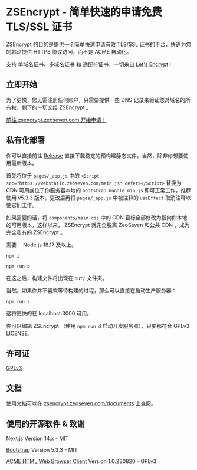 # ZSEncrypt - 简单快速的申请免费 TLS/SSL 证书

ZSEncrypt 的目的是提供一个简单快速申请有效 TLS/SSL 证书的平台，快速为您的站点提供 HTTPS 协议访问，而不是 ACME 自动化。

支持 单域名证书、多域名证书 和 通配符证书，一切来自 <a href="https://letsencrypt.org/">Let's Encrypt</a> !

## 立即开始

为了更快，您无需注册任何账户，只需要提供一些 DNS 记录来验证您对域名的所有权，剩下的一切交给 ZSEncrypt 。

<a href="https://zsencrypt.zeoseven.com/#开始">前往 zsencrypt.zeoseven.com 开始申请！</a>

## 私有化部署

你可以直接前往 <a href="./releases">Release</a> 直接下载稳定的预构建静态文件，当然，除非你想要使用最新版本。

首先将位于 `pages/_app.js` 中的 `<Script src="https://webstatic.zeoseven.com/main.js" defer></Script>` 替换为 CDN 可用或位于你服务器本地的 `bootstrap.bundle.min.js` 即可正常工作，推荐使用 v5.3.3 版本，更改后再将 `pages/_app.js` 中被注释的 `useEffect` 取消注释以使它们工作。

如果需要的话，将 `components/main.css` 中的 CDN 目标全部修改为指向你本地的可用版本，这样以来， ZSEncrypt 就完全脱离 ZeoSeven 和公共 CDN ，成为完全私有的 ZSEncrypt 。

需要： Node.js 18.17 及以上。

```
npm i
```

```
npm run b
```
在这之后，构建文件将出现在 `out/` 文件夹。

当然，如果你并不喜欢等待构建的过程，那么可以直接在启动生产服务器：
```
npm run s
```
这将更快的在 localhost:3000 可用。

你可以编辑 ZSEncrypt （使用 `npm run d` 启动开发服务器），只要那符合 GPLv3 LICENSE。

## 许可证

<a href="./LICENSE">GPLv3</a>

## 文档

使用文档可以在 <a href="https://zsencrypt.zeoseven.com/documents/">zsencrypt.zeoseven.com/documents</a> 上查阅。

## 使用的开源软件 & 致谢

<p><a href="https://nextjs.org/">Next.js</a><span> Version 14.x - MIT</span></p>
<p><a href="https://getbootstrap.com/">Bootstrap</a><span> Version 5.3.3 - MIT</span></p>
<p><a href="https://github.com/xiangyuecn/ACME-HTML-Web-Browser-Client">ACME HTML Web Browser Client</a><span> Version 1.0.230820 - GPLv3</span></p>

